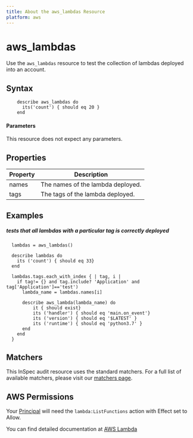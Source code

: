 ```yaml
---
title: About the aws_lambdas Resource
platform: aws
---
```


# aws\_lambdas

Use the `aws_lambdas` resource to test the collection of lambdas deployed into an account.

## Syntax
````
    describe aws_lambdas do
      its('count') { should eq 20 }
    end
````    
#### Parameters

This resource does not expect any parameters.


## Properties

|Property              | Description|
| ---                  | --- |
|names                 | The names of the lambda deployed. |
|tags                  | The tags of the lambda deployed.  |

## Examples


##### tests that all lambdas with a particular tag is correctly deployed
````
  lambdas = aws_lambdas() 

  describe lambdas do
    its ('count') { should eq 33}    
  end

  lambdas.tags.each_with_index { | tag, i |    
    if tag!= {} and tag.include? 'Application' and tag['Application']=='test')
      lambda_name = lambdas.names[i]
      
      describe aws_lambda(lambda_name) do
          it { should exist}    
          its ('handler') { should eq 'main.on_event'}
          its ('version') { should eq '$LATEST' }
          its ('runtime') { should eq 'python3.7' }
      end
    end
  }

````

## Matchers

This InSpec audit resource uses the standard matchers.  For a full list of available matchers, please visit our [matchers page](https://www.inspec.io/docs/reference/matchers/).


## AWS Permissions

Your [Principal](https://docs.aws.amazon.com/IAM/latest/UserGuide/intro-structure.html#intro-structure-principal) will need the `lambda:ListFunctions` action with Effect set to Allow.

You can find detailed documentation at [AWS Lambda](https://docs.aws.amazon.com/lambda/latest/dg/lambda-api-permissions-ref.html)

